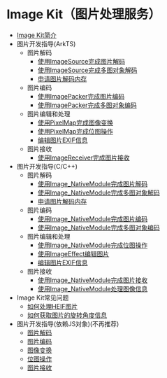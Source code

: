 # Image Kit（图片处理服务）
<!--Kit: Image Kit-->
<!--Subsystem: Multimedia-->
<!--Owner: @aulight02-->
<!--Designer: @liyang_bryan-->
<!--Tester: @xchaosioda-->
<!--Adviser: @zengyawen-->

- [Image Kit简介](image-overview.md)
- 图片开发指导(ArkTS)<!--image-arkts-dev-->
  - 图片解码<!--image-decoding-arts-->
    - [使用ImageSource完成图片解码](image-decoding.md)
    - [使用ImageSource完成多图对象解码](image-picture-decoding.md)
    - [申请图片解码内存](image-allocator-type.md)
  - 图片编码<!--image-encoding-arts-->
    - [使用ImagePacker完成图片编码](image-encoding.md)
    - [使用ImagePacker完成多图对象编码](image-picture-encoding.md)
  - 图片编辑和处理<!--image-editing-arkts-->
    - [使用PixelMap完成图像变换](image-transformation.md)
    - [使用PixelMap完成位图操作](image-pixelmap-operation.md)
    - [编辑图片EXIF信息](image-tool.md)
  - 图片接收<!--image-receiving-arkts-->
    - [使用ImageReceiver完成图片接收](image-receiver.md)
- 图片开发指导(C/C++)<!--image-native-->
  - 图片解码<!--image-decoding-c-->
    - [使用Image_NativeModule完成图片解码](image-source-c.md)
    - [使用Image_NativeModule完成多图对象解码](image-source-picture-c.md)
    - [申请图片解码内存](image-allocator-type-c.md)
  - 图片编码<!--image-encoding-c-->
    - [使用Image_NativeModule完成图片编码](image-packer-c.md)
    - [使用Image_NativeModule完成多图对象编码](image-packer-picture-c.md)
  - 图片编辑和处理<!--image-editing-c-->
    - [使用Image_NativeModule完成位图操作](pixelmap-c.md)
    - [使用ImageEffect编辑图片](image-effect-guidelines.md)
    - [编辑图片EXIF信息](image-tool-c.md)
  - 图片接收<!--image-receiving-c-->
    - [使用Image_NativeModule完成图片接收](image-receiver-c.md)
    - [使用Image_NativeModule处理图像信息](image-info-c.md)
- Image Kit常见问题<!--image-faqs-->
  - [如何处理HEIF图片](image-faqs/heif-adapter-faq.md)
  - [如何获取图片的旋转角度信息](image-faqs/image-rotate-faq.md)
- 图片开发指导(依赖JS对象)(不再推荐)<!--image-native-js-objects-->
  - [图片解码](image-decoding-native.md)
  - [图片编码](image-encoding-native.md)
  - [图像变换](image-transformation-native.md)
  - [位图操作](image-pixelmap-operation-native.md)
  - [图片接收](image-receiver-native.md)
